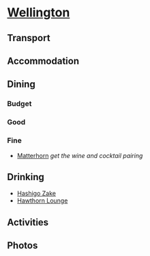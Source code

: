 # [Wellington](http://en.wikipedia.org/wiki/Wellington)

## Transport

## Accommodation

## Dining

### Budget

### Good

### Fine

* [Matterhorn](http://www.matterhorn.co.nz) _get the wine and cocktail pairing_

## Drinking

* [Hashigo Zake](http://hashigozake.co.nz)
* [Hawthorn Lounge](http://www.hawthornlounge.co.nz)

## Activities

## Photos
